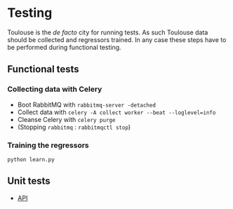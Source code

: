 # Testing

Toulouse is the *de facto* city for running tests. As such Toulouse data should be collected and regressors trained. In any case these steps have to be performed during functional testing.

## Functional tests

### Collecting data with Celery

- Boot RabbitMQ with `rabbitmq-server -detached`
- Collect data with `celery -A collect worker --beat --loglevel=info`
- Cleanse Celery with `celery purge`
- (Stopping `rabbitmq` : `rabbitmqctl stop`)

### Training the regressors

`python learn.py`

## Unit tests

- [API](testing/test_api.py)
